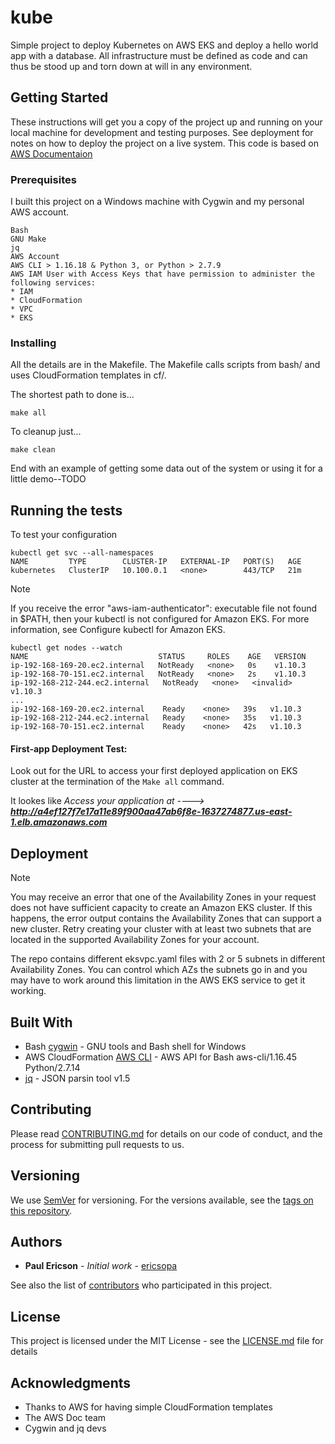 # kube

Simple project to deploy Kubernetes on AWS EKS and deploy a hello world app with a database. All infrastructure must be defined as code and can thus be stood up and torn down at will in any environment.

## Getting Started

These instructions will get you a copy of the project up and running on your local machine for development and testing purposes. See deployment for notes on how to deploy the project on a live system. This code is based on [AWS Documentaion](https://docs.aws.amazon.com/eks/latest/userguide/getting-started.html)

### Prerequisites

I built this project on a Windows machine with Cygwin and my personal AWS account.

```
Bash
GNU Make
jq
AWS Account
AWS CLI > 1.16.18 & Python 3, or Python > 2.7.9
AWS IAM User with Access Keys that have permission to administer the following services:
* IAM
* CloudFormation
* VPC
* EKS
```

### Installing

All the details are in the Makefile. The Makefile calls scripts from bash/ and uses CloudFormation templates in cf/.

The shortest path to done is...

```
make all
```

To cleanup just...

```
make clean
```

End with an example of getting some data out of the system or using it for a little demo--TODO

## Running the tests

To test your configuration

```
kubectl get svc --all-namespaces
NAME         TYPE        CLUSTER-IP   EXTERNAL-IP   PORT(S)   AGE
kubernetes   ClusterIP   10.100.0.1   <none>        443/TCP   21m
```
Note

If you receive the error "aws-iam-authenticator": executable file not found in $PATH, then your kubectl is not configured for Amazon EKS. For more information, see Configure kubectl for Amazon EKS.

```
kubectl get nodes --watch
NAME                             STATUS     ROLES    AGE   VERSION
ip-192-168-169-20.ec2.internal   NotReady   <none>   0s    v1.10.3
ip-192-168-70-151.ec2.internal   NotReady   <none>   2s    v1.10.3
ip-192-168-212-244.ec2.internal   NotReady   <none>   <invalid>   v1.10.3
...
ip-192-168-169-20.ec2.internal    Ready    <none>   39s   v1.10.3
ip-192-168-212-244.ec2.internal   Ready    <none>   35s   v1.10.3
ip-192-168-70-151.ec2.internal    Ready    <none>   42s   v1.10.3
```
#### First-app Deployment Test:

Look out for the URL to access your first deployed application on EKS cluster at the termination of the `Make all` command.

It lookes like *Access your application at ----> ***http://a4ef127f7e17a11e89f900aa47ab6f8e-1637274877.us-east-1.elb.amazonaws.com****

## Deployment

Note

You may receive an error that one of the Availability Zones in your request does not have sufficient capacity to create an Amazon EKS cluster. If this happens, the error output contains the Availability Zones that can support a new cluster. Retry creating your cluster with at least two subnets that are located in the supported Availability Zones for your account.

The repo contains different eksvpc.yaml files with 2 or 5 subnets in different Availability Zones. You can control which AZs the subnets go in and you may have to work around this limitation in the AWS EKS service to get it working.

## Built With

* Bash [cygwin](https://www.cygwin.com/) - GNU tools and Bash shell for Windows
* AWS CloudFormation [AWS CLI](https://aws.amazon.com/cli/) - AWS API for Bash aws-cli/1.16.45 Python/2.7.14
* [jq](https://stedolan.github.io/jq/manual/) - JSON parsin tool v1.5

## Contributing

Please read [CONTRIBUTING.md](https://gist.github.com/PurpleBooth/b24679402957c63ec426) for details on our code of conduct, and the process for submitting pull requests to us.

## Versioning

We use [SemVer](http://semver.org/) for versioning. For the versions available, see the [tags on this repository](https://github.com/ericsopa/kube/tags). 

## Authors

* **Paul Ericson** - *Initial work* - [ericsopa](https://github.com/ericsopa)

See also the list of [contributors](https://github.com/ericsopa/kube/graphs/contributors) who participated in this project.

## License

This project is licensed under the MIT License - see the [LICENSE.md](LICENSE.md) file for details

## Acknowledgments

* Thanks to AWS for having simple CloudFormation templates
* The AWS Doc team
* Cygwin and jq devs
